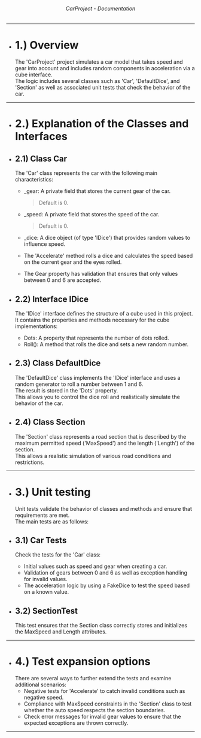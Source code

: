 ###### <p align="center"> CarProject - Documentation </p>

---
- # 1.) Overview  
  The 'CarProject' project simulates a car model that takes speed and gear into account and includes random components in acceleration via a cube interface.  
  The logic includes several classes such as 'Car', 'DefaultDice', and 'Section' as well as associated unit tests that check the behavior of the car.  

---
- # 2.) Explanation of the Classes and Interfaces  

- ## 2.1) Class Car  
  The 'Car' class represents the car with the following main characteristics:  
  - _gear: A private field that stores the current gear of the car.
    > Default is 0.  
  - _speed: A private field that stores the speed of the car.
    > Default is 0.  
  - _dice: A dice object (of type 'IDice') that provides random values ​​to influence speed.  
  
  - The 'Accelerate' method rolls a dice and calculates the speed based on the current gear and the eyes rolled.
  - The Gear property has validation that ensures that only values ​​between 0 and 6 are accepted.	

- ## 2.2) Interface IDice  
  The 'IDice' interface defines the structure of a cube used in this project.  
  It contains the properties and methods necessary for the cube implementations:  
  - Dots: A property that represents the number of dots rolled.  
  - Roll(): A method that rolls the dice and sets a new random number.  

- ## 2.3) Class DefaultDice  
  The 'DefaultDice' class implements the 'IDice' interface and uses a random generator to roll a number between 1 and 6.  
  The result is stored in the 'Dots' property.  
  This allows you to control the dice roll and realistically simulate the behavior of the car.  

- ## 2.4) Class Section  
  The 'Section' class represents a road section that is described by the maximum permitted speed ('MaxSpeed') and the length ('Length') of the section.  
  This allows a realistic simulation of various road conditions and restrictions.  

---
- # 3.) Unit testing  
  Unit tests validate the behavior of classes and methods and ensure that requirements are met.  
  The main tests are as follows:  

- ## 3.1) Car Tests  
  Check the tests for the 'Car' class:  
  - Initial values ​​such as speed and gear when creating a car.
  - Validation of gears between 0 and 6 as well as exception handling for invalid values.
  - The acceleration logic by using a FakeDice to test the speed based on a known value.

- ## 3.2) SectionTest  
  This test ensures that the Section class correctly stores and initializes the MaxSpeed ​​and Length attributes.

---
- # 4.) Test expansion options   
  There are several ways to further extend the tests and examine additional scenarios:  
  - Negative tests for 'Accelerate' to catch invalid conditions such as negative speed.  
  - Compliance with MaxSpeed ​​constraints in the 'Section' class to test whether the auto speed respects the section boundaries.  
  - Check error messages for invalid gear values ​​to ensure that the expected exceptions are thrown correctly.  



----
<!--
Schritt / Aspekt
Mit DefaultDice
Mit FakeDice
Erstellen des Car-Objekts
DefaultDice wird automatisch verwendet
FakeDice wird explizit übergeben
Aufruf von Roll()
Generiert eine zufällige Zahl für Dots
Setzt nur RollWasCalled auf true
Berechnung von Speed
Geschwindigkeit variiert, basierend auf Dots
Geschwindigkeit ist konstant (z. B. Dots = 2)
Ergebnisse im Test
Geschwindigkeit hängt von zufälligem Dots ab
Geschwindigkeit ist vorhersehbar, RollWasCalled überprüfbar
Dots
Zufälliger Wert zwischen 1 und 6
Fester Wert für kontrollierte Tests
Roll() Verhalten
Generiert und setzt zufälligen Dots-Wert
Setzt RollWasCalled auf true, Dots bleibt unverändert --> 




